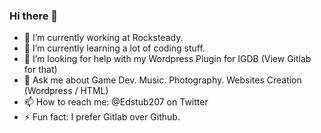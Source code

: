 ### Hi there 👋

- 🔭 I’m currently working at Rocksteady.
- 🌱 I’m currently learning a lot of coding stuff. 
- 🤔 I’m looking for help with my Wordpress Plugin for IGDB (View Gitlab for that)
- 💬 Ask me about Game Dev. Music. Photography. Websites Creation (Wordpress / HTML)
- 📫 How to reach me: @Edstub207 on Twitter
- ⚡ Fun fact: I prefer Gitlab over Github. 
<!--
**Edstub207/edstub207** is a ✨ _special_ ✨ repository because its `README.md` (this file) appears on your GitHub profile.

Here are some ideas to get you started:

- 🔭 I’m currently working on ...
- 🌱 I’m currently learning ...
- 👯 I’m looking to collaborate on ...
- 🤔 I’m looking for help with ...
- 💬 Ask me about ...
- 📫 How to reach me: ...
- 😄 Pronouns: ...
- ⚡ Fun fact: ...
-->
